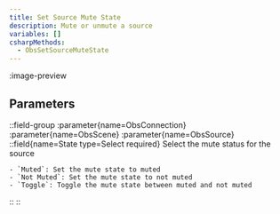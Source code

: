 ```yaml
---
title: Set Source Mute State
description: Mute or unmute a source
variables: []
csharpMethods:
  - ObsSetSourceMuteState
---
```


:image-preview

## Parameters
::field-group
  :parameter{name=ObsConnection}
  :parameter{name=ObsScene}
  :parameter{name=ObsSource}
  ::field{name=State type=Select required}
    Select the mute status for the source

    - `Muted`: Set the mute state to muted
    - `Not Muted`: Set the mute state to not muted
    - `Toggle`: Toggle the mute state between muted and not muted
  ::
::